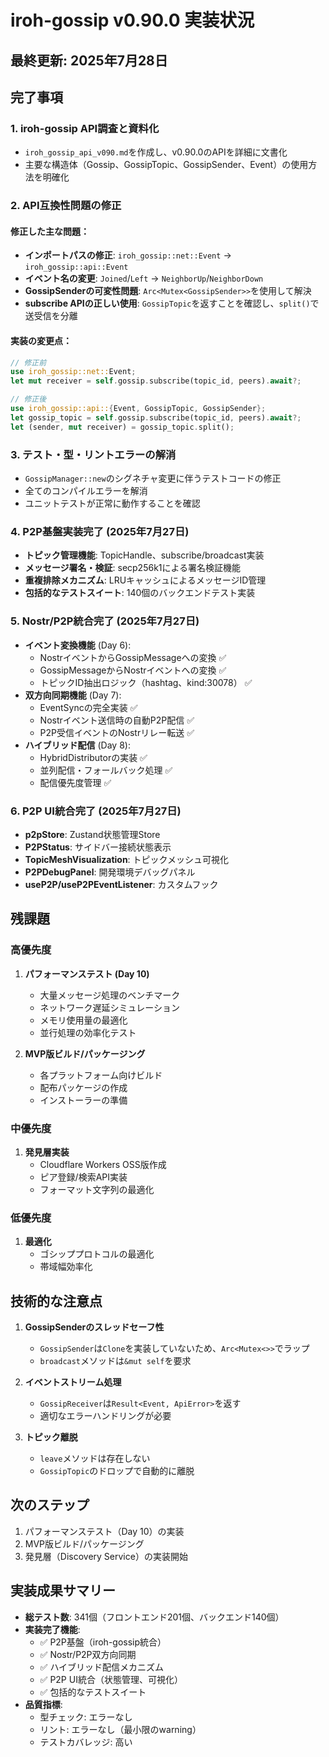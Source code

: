 # iroh-gossip v0.90.0 実装状況
## 最終更新: 2025年7月28日

## 完了事項

### 1. iroh-gossip API調査と資料化
- `iroh_gossip_api_v090.md`を作成し、v0.90.0のAPIを詳細に文書化
- 主要な構造体（Gossip、GossipTopic、GossipSender、Event）の使用方法を明確化

### 2. API互換性問題の修正
#### 修正した主な問題：
- **インポートパスの修正**: `iroh_gossip::net::Event` → `iroh_gossip::api::Event`
- **イベント名の変更**: `Joined`/`Left` → `NeighborUp`/`NeighborDown`
- **GossipSenderの可変性問題**: `Arc<Mutex<GossipSender>>`を使用して解決
- **subscribe APIの正しい使用**: `GossipTopic`を返すことを確認し、`split()`で送受信を分離

#### 実装の変更点：
```rust
// 修正前
use iroh_gossip::net::Event;
let mut receiver = self.gossip.subscribe(topic_id, peers).await?;

// 修正後
use iroh_gossip::api::{Event, GossipTopic, GossipSender};
let gossip_topic = self.gossip.subscribe(topic_id, peers).await?;
let (sender, mut receiver) = gossip_topic.split();
```

### 3. テスト・型・リントエラーの解消
- `GossipManager::new`のシグネチャ変更に伴うテストコードの修正
- 全てのコンパイルエラーを解消
- ユニットテストが正常に動作することを確認

### 4. P2P基盤実装完了 (2025年7月27日)
- **トピック管理機能**: TopicHandle、subscribe/broadcast実装
- **メッセージ署名・検証**: secp256k1による署名検証機能
- **重複排除メカニズム**: LRUキャッシュによるメッセージID管理
- **包括的なテストスイート**: 140個のバックエンドテスト実装

### 5. Nostr/P2P統合完了 (2025年7月27日)
- **イベント変換機能** (Day 6):
  - NostrイベントからGossipMessageへの変換 ✅
  - GossipMessageからNostrイベントへの変換 ✅
  - トピックID抽出ロジック（hashtag、kind:30078） ✅
- **双方向同期機能** (Day 7):
  - EventSyncの完全実装 ✅
  - Nostrイベント送信時の自動P2P配信 ✅
  - P2P受信イベントのNostrリレー転送 ✅
- **ハイブリッド配信** (Day 8):
  - HybridDistributorの実装 ✅
  - 並列配信・フォールバック処理 ✅
  - 配信優先度管理 ✅

### 6. P2P UI統合完了 (2025年7月27日)
- **p2pStore**: Zustand状態管理Store
- **P2PStatus**: サイドバー接続状態表示
- **TopicMeshVisualization**: トピックメッシュ可視化
- **P2PDebugPanel**: 開発環境デバッグパネル
- **useP2P/useP2PEventListener**: カスタムフック

## 残課題

### 高優先度
1. **パフォーマンステスト (Day 10)**
   - 大量メッセージ処理のベンチマーク
   - ネットワーク遅延シミュレーション
   - メモリ使用量の最適化
   - 並行処理の効率化テスト

2. **MVP版ビルド/パッケージング**
   - 各プラットフォーム向けビルド
   - 配布パッケージの作成
   - インストーラーの準備

### 中優先度
1. **発見層実装**
   - Cloudflare Workers OSS版作成
   - ピア登録/検索API実装
   - フォーマット文字列の最適化

### 低優先度
1. **最適化**
   - ゴシッププロトコルの最適化
   - 帯域幅効率化

## 技術的な注意点

1. **GossipSenderのスレッドセーフ性**
   - `GossipSender`は`Clone`を実装していないため、`Arc<Mutex<>>`でラップ
   - `broadcast`メソッドは`&mut self`を要求

2. **イベントストリーム処理**
   - `GossipReceiver`は`Result<Event, ApiError>`を返す
   - 適切なエラーハンドリングが必要

3. **トピック離脱**
   - `leave`メソッドは存在しない
   - `GossipTopic`のドロップで自動的に離脱

## 次のステップ

1. パフォーマンステスト（Day 10）の実装
2. MVP版ビルド/パッケージング
3. 発見層（Discovery Service）の実装開始

## 実装成果サマリー

- **総テスト数**: 341個（フロントエンド201個、バックエンド140個）
- **実装完了機能**:
  - ✅ P2P基盤（iroh-gossip統合）
  - ✅ Nostr/P2P双方向同期
  - ✅ ハイブリッド配信メカニズム
  - ✅ P2P UI統合（状態管理、可視化）
  - ✅ 包括的なテストスイート
- **品質指標**:
  - 型チェック: エラーなし
  - リント: エラーなし（最小限のwarning）
  - テストカバレッジ: 高い